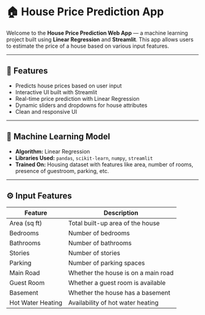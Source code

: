 # 🏠 House Price Prediction App

Welcome to the **House Price Prediction Web App** — a machine learning project built using **Linear Regression** and **Streamlit**. This app allows users to estimate the price of a house based on various input features.

---

## 🚀 Features

- Predicts house prices based on user input
- Interactive UI built with Streamlit
- Real-time price prediction with Linear Regression
- Dynamic sliders and dropdowns for house attributes
- Clean and responsive UI

---

## 🧠 Machine Learning Model

- **Algorithm:** Linear Regression  
- **Libraries Used:** `pandas`, `scikit-learn`, `numpy`, `streamlit`
- **Trained On:** Housing dataset with features like area, number of rooms, presence of guestroom, parking, etc.

---

## ⚙️ Input Features

| Feature         | Description                            |
|----------------|----------------------------------------|
| Area (sq ft)    | Total built-up area of the house       |
| Bedrooms        | Number of bedrooms                     |
| Bathrooms       | Number of bathrooms                    |
| Stories         | Number of stories                      |
| Parking         | Number of parking spaces               |
| Main Road       | Whether the house is on a main road    |
| Guest Room      | Whether a guest room is available      |
| Basement        | Whether the house has a basement       |
| Hot Water Heating | Availability of hot water heating    |

